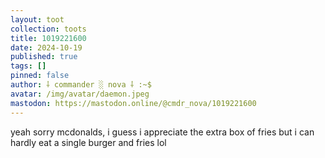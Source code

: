 ```yaml
---
layout: toot
collection: toots
title: 1019221600
date: 2024-10-19
published: true
tags: []
pinned: false
author: ⸸ commander ░ nova ⸸ :~$
avatar: /img/avatar/daemon.jpeg
mastodon: https://mastodon.online/@cmdr_nova/1019221600
---
```


yeah sorry mcdonalds, i guess i appreciate the extra box of fries but i can hardly eat a single burger and fries lol
